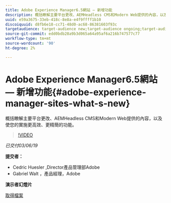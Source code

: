 ```yaml
---
title: Adobe Experience Manager6.5網站 — 新增功能
description: 概括瞭解主要平台更改、AEMHeadless CMS和Modern Web提供的內容，以及使您的實施更高效、更精簡的功能。
uuid: e59a3675-33eb-418c-8e8a-e4f9ffff1b10
discoiquuid: d8fb6e18-cc71-48d0-ac68-86381603f93c
targetaudience: target-audience new;target-audience ongoing;target-audience upgrader
source-git-commit: edd0bdb28a9b3d065a64a95af6a216b747577c77
workflow-type: tm+mt
source-wordcount: '90'
ht-degree: 2%

---
```


# Adobe Experience Manager6.5網站 — 新增功能{#adobe-experience-manager-sites-what-s-new}

概括瞭解主要平台更改、AEMHeadless CMS和Modern Web提供的內容，以及使您的實施更高效、更精簡的功能。

>[!VIDEO](https://video.tv.adobe.com/v/26368/?quality=9)

*已交付03/06/19*

**提交者：**

* Cedric Huesler ,Director產品管理部Adobe
* Gabriel Walt ，產品經理，Adobe

**演示者幻燈片**

[取得檔案](assets/aem65-whatsnewgem-march6.pdf)
